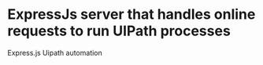 # ExpressJs server that handles online requests to run UIPath processes


Express.js Uipath automation
